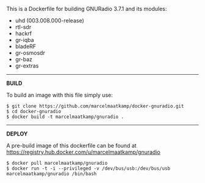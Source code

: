 This is a Dockerfile for building GNURadio 3.7.1 and its modules:

- uhd (003.008.000-release)
- rtl-sdr
- hackrf
- gr-iqba
- bladeRF
- gr-osmosdr
- gr-baz
- gr-extras

----------
**BUILD**

To build an image with this file simply use:

    $ git clone https://github.com/marcelmaatkamp/docker-gnuradio.git
    $ cd docker-gnuradio 
    $ docker build -t marcelmaatkamp/gnuradio .

----------

**DEPLOY**

A pre-build image of this dockerfile can be found at https://registry.hub.docker.com/u/marcelmaatkamp/gnuradio
   
    $ docker pull marcelmaatkamp/gnuradio
    $ docker run -t -i --privileged -v /dev/bus/usb:/dev/bus/usb marcelmaatkamp/gnuradio /bin/bash
